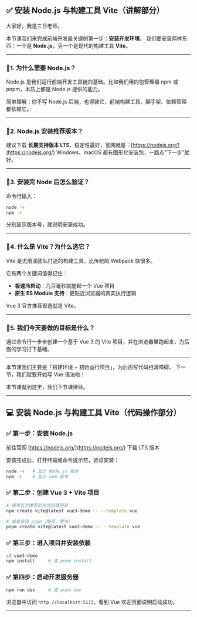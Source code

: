 ## ✅ 安装 Node.js 与构建工具 Vite（讲解部分）

大家好，我是三日老师。

本节课我们来完成前端开发最关键的第一步：**安装开发环境**。
我们要安装两样东西：一个是 **Node.js**，另一个是现代的构建工具 **Vite**。

---

### 🔹1. 为什么需要 Node.js？

Node.js 是我们运行前端开发工具链的基础。比如我们用的包管理器 npm 或 pnpm，本质上都是 Node.js 提供的能力。

简单理解：你不写 Node.js 后端，也得装它，前端构建工具、脚手架、依赖管理都依赖它。

---

### 🔹2. Node.js 安装推荐版本？

建议下载 **长期支持版本 LTS**，稳定性最好，官网就是：[https://nodejs.org/](https://nodejs.org/)
Windows、macOS 都有图形化安装包，一路点“下一步”就好。

---

### 🔹3. 安装完 Node 后怎么验证？

命令行输入：

```bash
node -v
npm -v
```

分别显示版本号，就说明安装成功。

---

### 🔹4. 什么是 Vite？为什么选它？

Vite 是尤雨溪团队打造的构建工具，比传统的 Webpack 快很多。

它有两个关键词值得记住：

* **极速冷启动**：几百毫秒就能起一个 Vue 项目
* **原生 ES Module 支持**：更贴近浏览器的真实执行逻辑

Vue 3 官方推荐首选就是 Vite。

---

### 🔹5. 我们今天要做的目标是什么？

通过命令行一步步创建一个基于 Vue 3 的 Vite 项目，并在浏览器里跑起来，为后面的学习打下基础。

---

本节课我们主要是「搭建环境 + 初始运行项目」，为后面写代码扫清障碍。
下一节，我们就要开始写 Vue 语法啦！

本节课就到这里，我们下节课继续。

---

## 💻 安装 Node.js 与构建工具 Vite（代码操作部分）

### ✅ 第一步：安装 Node.js

前往官网 [https://nodejs.org/](https://nodejs.org/) 下载 LTS 版本

安装完成后，打开终端或命令提示符，验证安装：

```bash
node -v   # 显示 Node.js 版本
npm -v    # 显示 npm 版本
```

### ✅ 第二步：创建 Vue 3 + Vite 项目

```bash
# 使用官方推荐的方式创建项目
npm create vite@latest vue3-demo -- --template vue

# 或者使用 pnpm（推荐，更快）
pnpm create vite@latest vue3-demo -- --template vue
```

### ✅ 第三步：进入项目并安装依赖

```bash
cd vue3-demo
npm install     # 或 pnpm install
```

### ✅ 第四步：启动开发服务器

```bash
npm run dev     # 或 pnpm dev
```

浏览器中访问 `http://localhost:5173`，看到 Vue 欢迎页面说明启动成功。

---

